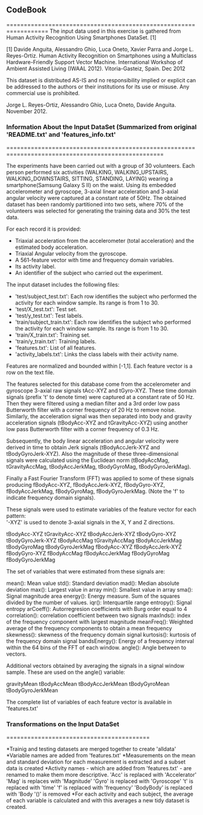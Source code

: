 ## CodeBook

==================================================================
The input data used in this exercise is gathered from Human Activity Recognition Using Smartphones
DataSet. [1]

[1] Davide Anguita, Alessandro Ghio, Luca Oneto, Xavier Parra and Jorge L. Reyes-Ortiz. Human 
Activity Recognition on Smartphones using a Multiclass Hardware-Friendly Support Vector Machine. 
International Workshop of Ambient Assisted Living (IWAAL 2012). Vitoria-Gasteiz, Spain. Dec 2012

This dataset is distributed AS-IS and no responsibility implied or explicit can be addressed to the 
authors or their institutions for its use or misuse. Any commercial use is prohibited.

Jorge L. Reyes-Ortiz, Alessandro Ghio, Luca Oneto, Davide Anguita. November 2012.

### Information About the Input DataSet (Summarized from original 'README.txt' and 'features_info.txt'
===================================================================================================

The experiments have been carried out with a group of 30 volunteers. Each person performed six 
activities (WALKING, WALKING_UPSTAIRS, WALKING_DOWNSTAIRS, SITTING, STANDING, LAYING) wearing 
a smartphone(Samsung Galaxy S II) on the waist. Using its embedded accelerometer and gyroscope, 
3-axial linear acceleration and 3-axial angular velocity were captured at a constant rate of 50Hz.
The obtained dataset has been randomly partitioned into two sets, where 70% of the volunteers 
was selected for generating the training data and 30% the test data. 

For each record it is provided:

* Triaxial acceleration from the accelerometer (total acceleration) and the estimated body 
acceleration.
* Triaxial Angular velocity from the gyroscope. 
* A 561-feature vector with time and frequency domain variables. 
* Its activity label. 
* An identifier of the subject who carried out the experiment.


The input dataset includes the following files:

* 'test/subject_test.txt': Each row identifies the subject who performed the activity for each 
window sample. Its range is from 1 to 30. 
* 'test/X_test.txt': Test set.
* 'test/y_test.txt': Test labels.
* 'train/subject_train.txt': Each row identifies the subject who performed the activity for each 
window sample. Its range is from 1 to 30. 
* 'train/X_train.txt': Training set.
* 'train/y_train.txt': Training labels.
* 'features.txt': List of all features.
* 'activity_labels.txt': Links the class labels with their activity name.


Features are normalized and bounded within [-1,1].
Each feature vector is a row on the text file.

The features selected for this database come from the accelerometer and gyroscope 3-axial raw signals
tAcc-XYZ and tGyro-XYZ. These time domain signals (prefix 't' to denote time) were captured at a 
constant rate of 50 Hz. Then they were filtered using a median filter and a 3rd order low pass 
Butterworth filter with a corner frequency of 20 Hz to remove noise. Similarly, the acceleration 
signal was then separated into body and gravity acceleration signals (tBodyAcc-XYZ and tGravityAcc-XYZ) 
using another low pass Butterworth filter with a corner frequency of 0.3 Hz. 

Subsequently, the body linear acceleration and angular velocity were derived in time to obtain Jerk 
signals (tBodyAccJerk-XYZ and tBodyGyroJerk-XYZ). Also the magnitude of these three-dimensional 
signals were calculated using the Euclidean norm (tBodyAccMag, tGravityAccMag, tBodyAccJerkMag, 
tBodyGyroMag, tBodyGyroJerkMag). 

Finally a Fast Fourier Transform (FFT) was applied to some of these signals producing fBodyAcc-XYZ, 
fBodyAccJerk-XYZ, fBodyGyro-XYZ, fBodyAccJerkMag, fBodyGyroMag, fBodyGyroJerkMag. (Note the 'f' to 
indicate frequency domain signals). 

These signals were used to estimate variables of the feature vector for each pattern:  
'-XYZ' is used to denote 3-axial signals in the X, Y and Z directions.

tBodyAcc-XYZ
tGravityAcc-XYZ
tBodyAccJerk-XYZ
tBodyGyro-XYZ
tBodyGyroJerk-XYZ
tBodyAccMag
tGravityAccMag
tBodyAccJerkMag
tBodyGyroMag
tBodyGyroJerkMag
fBodyAcc-XYZ
fBodyAccJerk-XYZ
fBodyGyro-XYZ
fBodyAccMag
fBodyAccJerkMag
fBodyGyroMag
fBodyGyroJerkMag

The set of variables that were estimated from these signals are: 

mean(): Mean value
std(): Standard deviation
mad(): Median absolute deviation 
max(): Largest value in array
min(): Smallest value in array
sma(): Signal magnitude area
energy(): Energy measure. Sum of the squares divided by the number of values. 
iqr(): Interquartile range 
entropy(): Signal entropy
arCoeff(): Autorregresion coefficients with Burg order equal to 4
correlation(): correlation coefficient between two signals
maxInds(): index of the frequency component with largest magnitude
meanFreq(): Weighted average of the frequency components to obtain a mean frequency
skewness(): skewness of the frequency domain signal 
kurtosis(): kurtosis of the frequency domain signal 
bandsEnergy(): Energy of a frequency interval within the 64 bins of the FFT of each window.
angle(): Angle between to vectors.

Additional vectors obtained by averaging the signals in a signal window sample. These are used 
on the angle() variable:

gravityMean
tBodyAccMean
tBodyAccJerkMean
tBodyGyroMean
tBodyGyroJerkMean

The complete list of variables of each feature vector is available in 'features.txt'


### Transformations on the Input DataSet
=========================================

*Trainig and testing datasets are merged together to create 'alldata'
*Variable names are added from 'features.txt'
*Measurements on the mean and standard deviation for each measurement is extracted and a subset data 
is created
*Activity names - which are added from 'features.txt' - are renamed to make them more descriptive.
'Acc' is replaced with 'Accelerator'
'Mag' is replaces with 'Magnitude'
'Gyro' is replaced with 'Gyroscope'
't' is replaced with 'time'
'f' is replaced with 'frequency'
'BodyBody' is replaced with 'Body
'()' is removed
*For each activity and each subject, the average of each variable is calculated and with this averages
a new tidy dataset is created.


